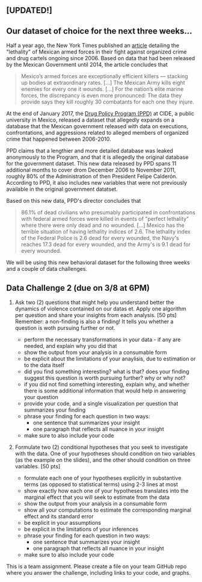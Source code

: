 ## [UPDATED!]


## Our dataset of choice for the next three weeks...

Half a year ago, the New York Times published an [article](https://www.nytimes.com/2016/05/27/world/americas/mexican-militarys-high-kill-rate-raises-human-rights-fears.html?_r=1) detailing the "lethality" of Mexican armed forces in their fight against organized crime and drug cartels ongoing since 2006. Based on data that had been released by the Mexican Government until 2014, the article concludes that 

> Mexico’s armed forces are exceptionally efficient killers — stacking up bodies at extraordinary rates. [...] The Mexican Army kills eight enemies for every one it wounds. [...] For the nation’s elite marine forces, the discrepancy is even more pronounced: The data they provide says they kill roughly 30 combatants for each one they injure.

At the end of January 2017, the [Drug Policy Program (PPD)](http://www.politicadedrogas.org/) at CIDE, a public university in Mexico, released a dataset that allegedly expands on a database that the Mexican government released with data on executions, confrontations, and aggressions related to alleged members of organized crime that happened between 2006-2010. 

PPD claims that a lengthier and more detailed database was leaked anonymously to the Program, and that it is allegedly the original database for the government dataset. This new data released by PPD spans 11 additional months to cover drom December 2006 to November 2011, roughly 80% of the Administration of then President Felipe Calder&oacute;n. According to PPD, it also includes new variables that were not previously available in the original government datatset. 

Based on this new data, PPD's director concludes that  

> 86.1% of dead civilians who presumably participated in confrontations with federal armed forces were killed in events of "perfect lethality" where there were only dead and no wounded. [...] Mexico has the terrible situation of having lethality indices of 2.6. The lethality index of the Federal Police is 2.6 dead for every wounded, the Navy's reaches 17.3 dead for every wounded, and the Army's is 9.1 dead for every wounded. 

We will be using this new behavioral dataset for the following three weeks and a couple of data challenges. 

<!--
Some things to do before class on 2/15:

* make sure you can run the munging script [`Gather_ConfrontationsData_170209.R`](src/data/Gather_ConfrontationsData_170209.R) and you understand what's going on
* read the [data dictionary](references/README.md)
* start exploring the dataset `ConfrontationsData_170209.csv`
* bring questions on the dataset if you have any (I'll be your sherpa on this one)


 Data Challenge 1 (due on 2/22 at 6PM) will be posted *here* right before class on 2/15.


## Data Challenge 1 (due on 2/22 at 6PM)

With this new dataset, please address the following: 

1. Can you replicate the 86.1% number? the overall lethality ratio? the ratios for the Federal Police, Navy and Army? 
    * Provide a visualization that presents this information neatly. 
    * Please show the exact computations you used to calculate them (most likely than not, you'll need to do some additional munging in the data to get there)
    * If you could not replicate them, please show why and the difference relative to your own computations (also, include a neat graph that summarizes this)
	* Be very explicit: What are you assuming to generate these computations?

2. Now you know the data more intimately. Think a little bit more about it, and answer the following questions:
  * Is this the right metric to look at? Why or why not? 
  * What is the "lethality index" showing explicitly? What is it not showing? What is the definition assuming?
  * With the same available data, can you think of an alternative way to capture the same construct? Is it "better"? 
  * What additional information would you need to better understand the data?
  * What additional information could help you better capture the construct behind the "lethality index"

This is a team assignment. Please create a file on your team GitHub repo where you answer the challenge, including links to your code, graphs. 
 -->


## Data Challenge 2 (due on 3/8 at 6PM)


1. Ask two (2) questions that might help you understand better the dynamics of violence contained on our datas et. Apply one algorithm per question and share your insights from each analysis. [50 pts]  Remember: a non-finding is also a finding! It tells you whether a question is woth pursuing further or not.
	* perform the necessary transformations in your data - if any are needed, and explain why you did that
	* show the output from your analysis in a consumable form
	* be explicit about the limitations of your anaylisis, due to estimation or to the data itself
	* did you find something interesting? what is that? does your finding suggest this question is worth pursuing further? why or why not?
	* if you did not find something interesting, explain why, and whether there is some additional information that would help in answering your question
	* provide your code, and a single visualization per question that summarizes your finding 
	* phrase your finding for each question in two ways: 
		* one sentence that summarizes your insight
		* one paragraph that reflects all nuance in your insight 
	* make sure to also include your code 

2. Formulate two (2) conditional hypotheses that you seek to investigate with the data. One of your hypotheses should condition on two variables (as the example on the slides), and the other should condition on three variables. [50 pts]
    * formulate each one of your hypotheses explicitly in substantive terms (as opposed to statistical terms) using 2-3 lines at most
	* show exactly how each one of your hypotheses translates into the marginal effect that you will seek to estimate from the data 
	* show the output from your analysis in a consumable form
	* show all your computations to estimate the corresponding marginal effect and its standard error
	* be explicit in your assumptions
	* be explicit in the limitations of your inferences
	* phrase your finding for each question in two ways: 
		* one sentence that summarizes your insight
		* one paragraph that reflects all nuance in your insight 
	* make sure to also include your code 

This is a team assignment. Please create a file on your team GitHub repo where you answer the challenge, including links to your code, and graphs. 


